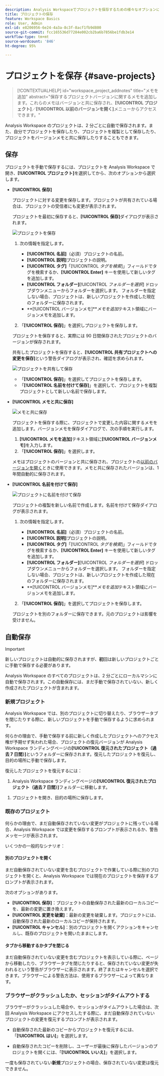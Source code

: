 ```yaml
---
description: Analysis Workspaceでプロジェクトを保存するための様々なオプションについて説明します。
title: プロジェクトの保存
feature: Workspace Basics
role: User, Admin
exl-id: e8206956-6e24-4a3a-8c3f-8acf1fb9d800
source-git-commit: fcc165536d77284e002cb2ba6b7856be1fdb3e14
workflow-type: tm+mt
source-wordcount: '846'
ht-degree: 95%

---
```



# プロジェクトを保存 {#save-projects}

<!-- markdownlint-disable MD034 -->

>[!CONTEXTUALHELP]
>id="workspace_project_addnotes"
>title="メモを追加"
>abstract="保存するプロジェクトバージョンに関するメモを追加します。これらのメモはバージョンと共に保存され、**[!UICONTROL プロジェクト]**／**[!UICONTROL 以前のバージョンを開く]**&#x200B;メニューからアクセスできます。"

<!-- markdownlint-enable MD034 -->


Analysis Workspace のプロジェクトは、2 分ごとに自動で保存されます。また、自分でプロジェクトを保存したり、プロジェクトを複製として保存したり、プロジェクトをバージョンメモと共に保存したりすることもできます。

## 保存

プロジェクトを手動で保存するには、プロジェクトを Analysis Workspace で開き、**[!UICONTROL プロジェクト]**&#x200B;を選択してから、次のオプションから選択します。

* **[!UICONTROL 保存]**

  プロジェクトに対する変更を保存します。プロジェクトが共有されている場合は、プロジェクトの受信者にも変更が表示されます。

  プロジェクトを最初に保存すると、**[!UICONTROL 保存]**&#x200B;ダイアログが表示されます。

  ![プロジェクトを保存](assets/save-project.png)

   1. 次の情報を指定します。

      * **[!UICONTROL 名前]**（必須）プロジェクトの名前。
      * **[!UICONTROL 説明]**&#x200B;プロジェクトの説明。
      * **[!UICONTROL タグ]**「[!UICONTROL *タグを検索*]」フィールドでタグを検索するか、**[!UICONTROL Enter]** キーを使用して新しいタグを追加します。
      * **[!UICONTROL フォルダー]**[!UICONTROL *フォルダーを選択*] ドロップダウンメニューからフォルダーを選択します。 フォルダーを指定しない場合、プロジェクトは、新しいプロジェクトを作成した現在のフォルダーに保存されます。
      * **[!UICONTROL バージョンメモ]***メモを追加*&#x200B;テキスト領域にバージョンメモを追加します。

   1. 「**[!UICONTROL 保存]**」を選択しプロジェクトを保存します。

  プロジェクトを保存すると、実際には 90 日間保存されたプロジェクトのバージョンが保存されます。

  共有したプロジェクトを保存すると、**[!UICONTROL 共有プロジェクトへの変更を保存]**&#x200B;という警告ダイアログが表示され、確認を求められます。

  ![プロジェクトを共有して保存](assets/save-project-shared.png)

   * 「**[!UICONTROL 保存]**」を選択してプロジェクトを保存します。
   * 「**[!UICONTROL 名前を付けて保存]**」を選択して、プロジェクトを複製プロジェクトとして新しい名前で保存します。


* **[!UICONTROL メモと共に保存]**

  ![メモと共に保存](assets/save-version-notes.png)

  プロジェクトを保存する際に、プロジェクトで変更した内容に関するメモを追加します。バージョンメモを保存ダイアログで、次の手順を実行します。

   1. **[!UICONTROL メモを追加]**&#x200B;テキスト領域に&#x200B;**[!UICONTROL バージョンメモ]**&#x200B;を入力します。
   1. 「**[!UICONTROL 保存]**」を選択します。

  メモはプロジェクトのバージョンと共に保存され、プロジェクトの[以前のバージョンを開く](open-projects.md#open-previous-version)ときに使用できます。メモと共に保存されたバージョンは、1 年間自動的に保存されます。

* **[!UICONTROL 名前を付けて保存]**

  ![プロジェクトに名前を付けて保存](assets/save-project-as.png)

  プロジェクトの複製を新しい名前で作成します。名前を付けて保存ダイアログが表示されます。

   1. 次の情報を指定します。

      * **[!UICONTROL 名前]**（必須）プロジェクトの名前。
      * **[!UICONTROL 説明]**&#x200B;プロジェクトの説明。
      * **[!UICONTROL タグ]**「[!UICONTROL *タグを検索*]」フィールドでタグを検索するか、**[!UICONTROL Enter]** キーを使用して新しいタグを追加します。
      * **[!UICONTROL フォルダー]**[!UICONTROL *フォルダーを選択*] ドロップダウンメニューからフォルダーを選択します。 フォルダーを指定しない場合、プロジェクトは、新しいプロジェクトを作成した現在のフォルダーに保存されます。
      * **[!UICONTROL バージョンメモ]***メモを追加*&#x200B;テキスト領域にバージョンメモを追加します。

   1. 「**[!UICONTROL 保存]**」を選択してプロジェクトを保存します。

  プロジェクトを別のフォルダーに保存できます。元のプロジェクトは影響を受けません。


<!-- Cannot find this option in CJA 
| **[!UICONTROL Save as template]** | Save your project as a [custom template](/help/analyze/analysis-workspace/build-workspace-project/starter-projects.md) that becomes available to your organization under **[!UICONTROL Project > New]** | 
-->

## 自動保存


>[!IMPORTANT]
>
>新しいプロジェクトは自動的に保存されますが、**初**&#x200B;回は新しいプロジェクトごとに手動で保存する必要があります。
>

Analysis Workspace のすべてのプロジェクトは、2 分ごとにローカルマシンに自動で保存されます。この自動保存には、まだ手動で保存されていない、新しく作成されたプロジェクトが含まれます。

### 新規プロジェクト

Analysis Workspace では、別のプロジェクトに切り替えたり、ブラウザータブを閉じたりする際に、新しいプロジェクトを手動で保存するように求められます。

何らかの理由で、手動で保存する前に新しく作成したプロジェクトへのアクセス権が予期せず失われた場合、プロジェクトの復元バージョンが Analysis Workspace ランディングページの&#x200B;**[!UICONTROL 復元されたプロジェクト（過去 7 日間）]**&#x200B;というフォルダーに保存されます。復元したプロジェクトを復元し、目的の場所に手動で保存します。

復元したプロジェクトを復元するには：

1. Analysis Workspace ランディングページの&#x200B;**[!UICONTROL 復元されたプロジェクト（過去 7 日間）]**&#x200B;フォルダーに移動します。

<!-- 
     ![The list of folders highlighting the Recovered Project folder.](assets/recovered-folder.png)
  -->

1. プロジェクトを開き、目的の場所に保存します。


### 既存のプロジェクト

何らかの理由で、まだ自動保存されていない変更がプロジェクトに残っている場合、Analysis Workspace では変更を保存するプロンプトが表示されるか、警告メッセージが表示されます。


いくつかの一般的なシナリオ：

#### 別のプロジェクトを開く

まだ自動保存されていない変更を含むプロジェクトで作業している際に別のプロジェクトを開くと、Analysis Workspace では現在のプロジェクトを保存するプロンプトが表示されます。

次のオプションがあります。

* **[!UICONTROL 保存]**：プロジェクトの自動保存された最新のローカルコピーを、最新の変更に置き換えます。
* **[!UICONTROL 変更を破棄]**：最新の変更を破棄します。プロジェクトには、自動保存された最新のローカルコピーが保持されます。
* **[!UICONTROL キャンセル]**：別のプロジェクトを開くアクションをキャンセルし、既存のプロジェクトを開いたままにします。

<!-- ![Click Save to save changes to a project.](assets/existing-save.png) -->

#### タブから移動するかタブを閉じる

まだ自動保存されていない変更を含むプロジェクトを表示している際に、ページから移動したり、ブラウザータブを閉じたりすると、保存されていない変更が失われるという警告がブラウザーに表示されます。終了またはキャンセルを選択できます。ブラウザーによる警告方法は、使用するブラウザーによって異なります。


### ブラウザーがクラッシュしたか、セッションがタイムアウトする

ブラウザーがクラッシュした場合や、セッションがタイムアウトした場合は、次回 Analysis Workspace にアクセスしたする際に、まだ自動保存されていないプロジェクトの変更を復元するプロンプトが表示されます。

* 自動保存された最新のコピーからプロジェクトを復元するには、「**[!UICONTROL はい]**」を選択します。

* 自動保存されたコピーを削除し、ユーザーが最後に保存したバージョンのプロジェクトを開くには、「**[!UICONTROL いいえ]**」を選択します。

<!--![The Project Recovery dialog box.](assets/project-recovery.png)-->



一度も保存されていない&#x200B;**新規**&#x200B;プロジェクトの場合、保存されていない変更は復元できません。


<!-- Shouldn't this belong to another page?  Moved it to a new open projects page


## Open previously saved version

To open a previously saved version of a project:

1. Select **[!UICONTROL Open previous version]** from the **[!UICONTROL Project]** menu.

   ![The Previously saved project versions list and options to show All versions or Only versions with notes.](assets/open-previously-saved.png)

1. Review the list of previous versions available. You can switch between **[!UICONTROL All versions]** and **[!UICONTROL Only versions with notes]**.

   For each version, the list shows a timestamp
   [!UICONTROL Timestamp] and [!UICONTROL Editor] are shown, in addition to [!UICONTROL Notes] if they were added when the [!UICONTROL Editor] saved. Versions without notes are stored for 90 days; versions with notes are stored for 1 year.
1. Select a previous version and click **[!UICONTROL Load]**.
   The previous version then loads with a notification. The previous version does not become the current saved version of your project until you click **[!UICONTROL Save]**. If you navigate away from the loaded version, when you return, you will see the last saved version of the project.

-->



<!--
# Save projects {#save-projects}

>[!CONTEXTUALHELP]
>id="workspace_project_addnotes"
>title="Add notes"
>abstract="Add notes about the project version being saved. These notes will be stored with the version and accessible under the **[!UICONTROL Project]** > **[!UICONTROL Open previous version]** menu."

Projects in Analysis Workspace are automatically saved every 2 minutes. 

You can also manually save projects. Additional options such as adding tags or notes are available when you manually save a project.

## Save projects manually {#Save} 

Various options are available when manually saving a project in Analysis Workspace.

To manually save a project:

1. With your project open in Analysis Workspace, select **[!UICONTROL Project]**, then choose from the following options: 

   | Action | Description | 
   |---|---| 
   | **[!UICONTROL Save]** | Save changes to your project. If the project is shared, recipients of the project will also see the changes. When you first save your project, you are prompted to give the project a name, (optional) description and add (optional) tags. | 
   | **[!UICONTROL Save with notes]** | Before your project saves, add notes about what changed in the project. Notes are stored with the project version and are available to all editors under [!UICONTROL Project] > [!UICONTROL Open previous version]. | 
   | **[!UICONTROL Save as]** | Create a duplicate of your project. The original project will not be affected. | 
   | **[!UICONTROL Save as template]** | Save your project as a [template](/help/analyze/analysis-workspace/templates/create-templates.md) that becomes available to your organization under **[!UICONTROL Project > New]** | 

## Auto-save {#Autosave} 

All projects in Analysis Workspace are automatically saved every 2 minutes to your local machine. This includes newly created projects that are not yet saved manually. 

* **New projects:** Even though new projects are auto-saved, you must save each new project manually the first time. Analysis Workspace prompts you to save new projects manually when switching to another project, closing the browser tab, and so forth. 

  If for any reason you unexpectedly lose access to a newly created project before manually saving it, a recovery version of your project is saved on the Analysis Workspace landing page in a folder called `Recovered Projects (Last 7 Days)`. You must restore the recovered project and manually save it to a desired location. 

  To restore a recovered project:
  
  1. Go to the [!UICONTROL **Recovered Projects**] folder on the Analysis Workspace landing page.

     ![](assets/recovered-folder.png)

  1. Open your project and save it to a desired location. 

* **Existing projects:** If for any reason you leave a project with changes that are not yet auto-saved, Analysis Workspace either prompts you to save your changes or provides a warning message. 

  Following are some common scenarios:

### Open another project 

If you open an additional project while working on a project that contains changes that are not yet auto-saved, Analysis Workspace prompts you to save the current project before leaving.

The following options are available:

* **Save:** Replaces the most recent auto-saved local copy of your project with your latest changes.
* **Save As:** Saves your latest changes as a new project. The original project is saved only with the most recent auto-saved changes.
* **Discard Changes:** Discards your latest changes. The project retains the most recent auto-saved changes.

![](assets/existing-save.png)

### Navigate away or close a tab 

If you navigate away from the page or close the browser tab while viewing a project with changes that are not yet auto-saved, the browser warns that your unsaved changes will be lost. You can choose to leave or cancel. 

![](assets/browser-image.png)

### Browser crashes or session times out 

If your browser crashes or if your session times out, then the next time you access Analysis Workspace you're prompted to recover any changes to your project that are not yet auto-saved.

Following is the Project Recovery dialog box that displays the first time you access Analysis Workspace after a crash or a timeout.

Select **Yes** to restore the project from the most recent auto-saved copy.

Select **No** to delete the auto-saved copy and open the last user-saved version of the project.

![](assets/project-recovery.png)

For **new** projects that have never been saved, unsaved changes are not recoverable.

## Open a previous version {#previous-version}

To open a previous version of a project:

1. Go to **[!UICONTROL Project]** > **[!UICONTROL Open previous version]**

   ![](assets/previous-versions.png)
   
1. Review the list of prior versions available. 
   [!UICONTROL Timestamp] and [!UICONTROL Editor] are shown, in addition to [!UICONTROL Notes] if they were added when the [!UICONTROL Editor] saved. Versions without notes are stored for 90 days; versions with notes are stored for 1 year.
1. Select a previous version and click **[!UICONTROL Load]**.
   The previous version then loads with a notification. The previous version does not become the current saved version of your project until you click **[!UICONTROL Save]**. If you navigate away from the loaded version, when you return, you will see the last saved version of the project. 

-->